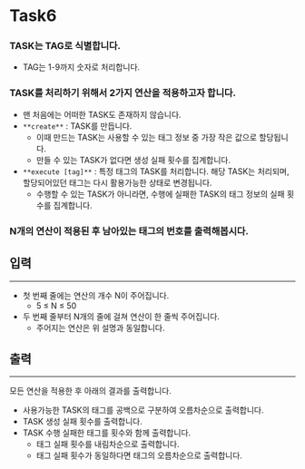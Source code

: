 # Task6

### TASK는 TAG로 식별합니다.

- TAG는 1-9까지 숫자로 처리합니다.

### TASK를 처리하기 위해서 2가지 연산을 적용하고자 합니다.

- 맨 처음에는 어떠한 TASK도 존재하지 않습니다.
- `**create**` : TASK를 만듭니다.
    - 이때 만드는 TASK는 사용할 수 있는 태그 정보 중 가장 작은 값으로 할당됩니다.
    - 만들 수 있는 TASK가 없다면 생성 실패 횟수를 집계합니다.
- `**execute [tag]**` : 특정 태그의 TASK를 처리합니다. 해당 TASK는 처리되며, 할당되어있던 태그는 다시 활용가능한 상태로 변경됩니다.
    - 수행할 수 있는 TASK가 아니라면, 수행에 실패한 TASK의 태그 정보의 실패 횟수를 집계합니다.

### N개의 연산이 적용된 후 남아있는 태그의 번호를 출력해봅시다.

## 입력

---

- 첫 번째 줄에는 연산의 개수 N이 주어집니다.
    - 5 ≤ N ≤ 50
- 두 번째 줄부터 N개의 줄에 걸쳐 연산이 한 줄씩 주어집니다.
    - 주어지는 연산은 위 설명과 동일합니다.

## 출력

---

모든 연산을 적용한 후 아래의 결과를 출력합니다.

- 사용가능한 TASK의 태그를 공백으로 구분하여 오름차순으로 출력합니다.
- TASK 생성 실패 횟수를 출력합니다.
- TASK 수행 실패한 태그를 횟수와 함께 출력합니다.
    - 태그 실패 횟수를 내림차순으로 출력합니다.
    - 태그 실패 횟수가 동일하다면 태그의 오름차순으로 출력합니다.
